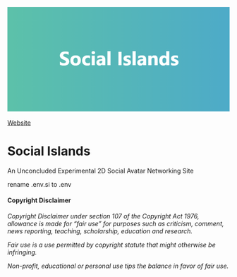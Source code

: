 ![GitHub Logo](/git.png)

[Website](https://socialislands.net)

# Social Islands

An Unconcluded Experimental 2D Social Avatar Networking Site

rename .env.si to .env

#### Copyright Disclaimer

*Copyright Disclaimer under section 107 of the Copyright Act 1976, allowance is made for “fair use” for purposes such as criticism, comment, news reporting, teaching, scholarship, education and research.*

*Fair use is a use permitted by copyright statute that might otherwise be infringing.*

*Non-profit, educational or personal use tips the balance in favor of fair use.*
